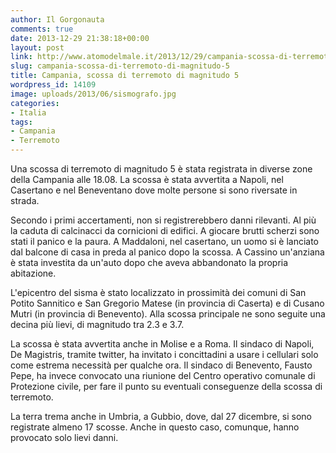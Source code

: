 ```yaml
---
author: Il Gorgonauta
comments: true
date: 2013-12-29 21:38:18+00:00
layout: post
link: http://www.atomodelmale.it/2013/12/29/campania-scossa-di-terremoto-di-magnitudo-5/
slug: campania-scossa-di-terremoto-di-magnitudo-5
title: Campania, scossa di terremoto di magnitudo 5
wordpress_id: 14109
image: uploads/2013/06/sismografo.jpg
categories:
- Italia
tags:
- Campania
- Terremoto
---
```


Una scossa di terremoto di magnitudo 5 è stata registrata in diverse zone della Campania alle 18.08. La scossa è stata avvertita a Napoli, nel Casertano e nel Beneventano dove molte persone si sono riversate in strada.

Secondo i primi accertamenti, non si registrerebbero danni rilevanti. Al più la caduta di calcinacci da cornicioni di edifici. A giocare brutti scherzi sono stati il panico e la paura. A Maddaloni, nel casertano, un uomo si è lanciato dal balcone di casa in preda al panico dopo la scossa. A Cassino un'anziana è stata investita da un'auto dopo che aveva abbandonato la propria abitazione.

L'epicentro del sisma è stato localizzato in prossimità dei comuni di San Potito Sannitico e San Gregorio Matese (in provincia di Caserta) e di Cusano Mutri (in provincia di Benevento). Alla scossa principale ne sono seguite una decina più lievi, di magnitudo tra 2.3 e 3.7.

La scossa è stata avvertita anche in Molise e a Roma. Il sindaco di Napoli, De Magistris, tramite twitter, ha invitato i concittadini a usare i cellulari solo come estrema necessità per qualche ora. Il sindaco di Benevento, Fausto Pepe, ha invece convocato una riunione del Centro operativo comunale di Protezione civile, per fare il punto su eventuali conseguenze della scossa di terremoto.

La terra trema anche in Umbria, a Gubbio, dove, dal 27 dicembre, si sono registrate almeno 17 scosse. Anche in questo caso, comunque, hanno provocato solo lievi danni.
